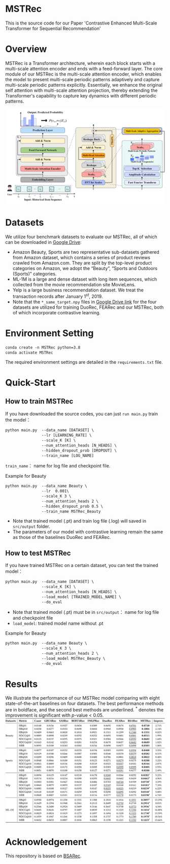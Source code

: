 # MSTRec


This is the source code for our Paper 'Contrastive Enhanced Multi-Scale Transformer for Sequential
Recommendation'



# Overview
MSTRec is a Transformer architecture, wherein each block starts with a multi-scale attention encoder and ends with a feed-forward layer.  The core module of our MSTRec is the multi-scale attention encoder, which enables the model to present multi-scale periodic patterns adaptively and capture multi-scale periodic patterns explicitly. Essentially, we enhance the original self attention with multi-scale attention projection, thereby extending the Transformer's capability to capture key dynamics with different periodic patterns.  

![Framework](images/model.jpg)

# Datasets
We utilize four benchmark datasets to evaluate our MSTRec, all of which can be downloaded in [Google Drive](https://drive.google.com/drive/folders/1Ir0nVoC_1flw3zW9N_ANck_XaGTvCNTa): 
* Amazon Beauty, Sports are two representative sub-datasets gathered from Amazon dataset, which contains a series of product reviews crawled from Amazon.com. They are split by the top-level product categories on Amazon, we adopt the “Beauty”, “Sports and Outdoors (Sports)” categories.
* ML-1M is a large and dense dataset with long item sequences, which collected from the movie recommendation site MovieLens. 
* Yelp is a large business recommendation dataset. We treat the transaction records after $\text{January}$ $1 ^ {st}$,  $2019$.
* Note that the `*_same_target.npy` files in [Google Drive link](https://drive.google.com/drive/folders/1Ir0nVoC_1flw3zW9N_ANck_XaGTvCNTa) for the four datasets are utilized for training DuoRec, FEARec and our MSTRec, both of which incorporate contrastive learning.


# Environment Setting
 ```
conda create -n MSTRec python=3.8
conda activate MSTRec
 ```
The required environment settings are detailed in the `requirements.txt` file.



# Quick-Start

## How to train MSTRec
If you have downloaded the source codes, you can just `run main.py` train the model：
 ```
python main.py  --data_name [DATASET] \
                 --lr [LEARNING_RATE] \
                 --scale_K [K] \ 
                 --num_attention_heads [N_HEADS] \
                 --hidden_dropout_prob [DROPOUT] \
                 --train_name [LOG_NAME]
 ```
 `train_name`： name for log file and checkpoint file.


Example for Beauty
 ```
python main.py  --data_name Beauty \
                 --lr  0.001\
                 --scale_K 3 \ 
                 --num_attention_heads 2 \
                 --hidden_dropout_prob 0.5 \
                 --train_name MSTRec_Beauty
 ```


* Note that trained model (.pt) and train log file (.log) will saved in  `src/output` folder.
* The parameters of our model with contrastive learning remain the same as those of the baselines DuoRec and FEARec.


## How to test MSTRec
If you have trained MSTRec on a certain dataset, you can test the trained model：
 ```
python main.py  --data_name [DATASET] \
                 --scale_K [K] \ 
                 --num_attention_heads [N_HEADS] \
                 --load_model [TRAINED_MODEL_NAME] \
                 --do_eval
 ```

* Note that trained model (.pt) must be in `src/output`： name for log file and checkpoint file
* `load_model`:  trained model name without .pt

Example for Beauty
 ```
python main.py  --data_name Beauty \
                 --scale_K 3 \ 
                 --num_attention_heads 2 \
                 --load_model MSTRec_Beauty \
                 --do_eval
 ```


# Results
We illustrate the performance of our MSTRec model comparing with eight state-of-the-art baselines on four datasets. The best performance methods are in boldface, and the second best methods are underlined. $^*$ denotes the improvement is significant with $p$-value $<$ 0.05.
![1](images/main_results.jpg)





# Acknowledgement 
This repository is based on [BSARec](https://github.com/yehjin-shin/BSARec).
